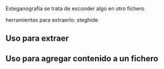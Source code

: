 Esteganografía se trata de esconder algo en otro fichero

herramientas para extraerlo:
steghide
## Uso para extraer



## Uso para agregar  contenido a un fichero


